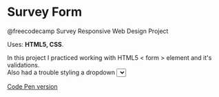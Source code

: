 # Survey Form
@freecodecamp Survey Responsive Web Design Project

Uses: **HTML5, CSS**.

In this project I practiced working with HTML5 < form > element and it's validations.  
Also had a trouble styling a dropdown <select> element as it appears differently in Google Chrome Mac and in Google Chrome PC.
Solved this by using <b>-webkit-appearance: none;</b> and adding a .png icon to emphasise that it's a dropdown.

[Code Pen version](https://codepen.io/spline/pen/dLVjEy/)
